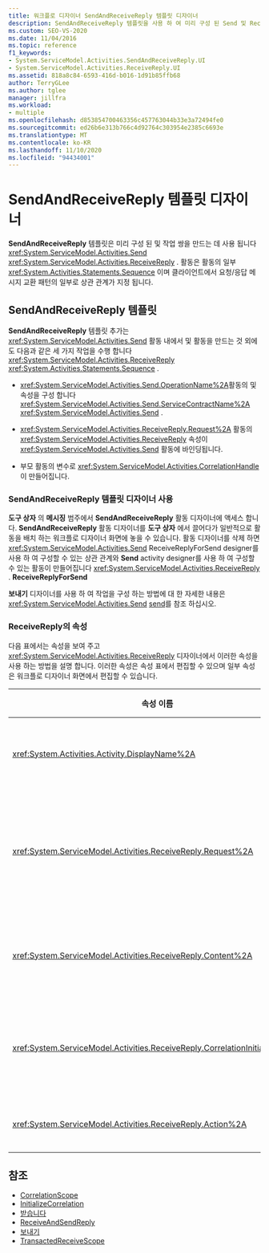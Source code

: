 ```yaml
---
title: 워크플로 디자이너 SendAndReceiveReply 템플릿 디자이너
description: SendAndReceiveReply 템플릿을 사용 하 여 미리 구성 된 Send 및 ReceiveReply 작업 쌍을 만드는 방법에 대해 알아봅니다.
ms.custom: SEO-VS-2020
ms.date: 11/04/2016
ms.topic: reference
f1_keywords:
- System.ServiceModel.Activities.SendAndReceiveReply.UI
- System.ServiceModel.Activities.ReceiveReply.UI
ms.assetid: 818a8c84-6593-416d-b016-1d91b85ffb68
author: TerryGLee
ms.author: tglee
manager: jillfra
ms.workload:
- multiple
ms.openlocfilehash: d853854700463356c457763044b33e3a72494fe0
ms.sourcegitcommit: ed26b6e313b766c4d92764c303954e2385c6693e
ms.translationtype: MT
ms.contentlocale: ko-KR
ms.lasthandoff: 11/10/2020
ms.locfileid: "94434001"
---
```

# <a name="sendandreceivereply-template-designer"></a>SendAndReceiveReply 템플릿 디자이너

**SendAndReceiveReply** 템플릿은 미리 구성 된 및 작업 쌍을 만드는 데 사용 됩니다 <xref:System.ServiceModel.Activities.Send> <xref:System.ServiceModel.Activities.ReceiveReply> . 활동은 활동의 일부 <xref:System.Activities.Statements.Sequence> 이며 클라이언트에서 요청/응답 메시지 교환 패턴의 일부로 상관 관계가 지정 됩니다.

## <a name="the-sendandreceivereply-template"></a>SendAndReceiveReply 템플릿

**SendAndReceiveReply** 템플릿 추가는 <xref:System.ServiceModel.Activities.Send> 활동 내에서 및 활동을 만드는 것 외에도 다음과 같은 세 가지 작업을 수행 합니다 <xref:System.ServiceModel.Activities.ReceiveReply> <xref:System.Activities.Statements.Sequence> .

- <xref:System.ServiceModel.Activities.Send.OperationName%2A>활동의 및 속성을 구성 합니다 <xref:System.ServiceModel.Activities.Send.ServiceContractName%2A> <xref:System.ServiceModel.Activities.Send> .

- <xref:System.ServiceModel.Activities.ReceiveReply.Request%2A> 활동의 <xref:System.ServiceModel.Activities.ReceiveReply> 속성이 <xref:System.ServiceModel.Activities.Send> 활동에 바인딩됩니다.

- 부모 활동의 변수로 <xref:System.ServiceModel.Activities.CorrelationHandle>이 만들어집니다.

### <a name="use-the-sendandreceivereply-template-designer"></a>SendAndReceiveReply 템플릿 디자이너 사용

**도구 상자** 의 **메시징** 범주에서 **SendAndReceiveReply** 활동 디자이너에 액세스 합니다. **SendAndReceiveReply** 활동 디자이너를 **도구 상자** 에서 끌어다가 일반적으로 활동을 배치 하는 워크플로 디자이너 화면에 놓을 수 있습니다. 활동 디자이너를 삭제 하면 <xref:System.ServiceModel.Activities.Send> ReceiveReplyForSend designer를 사용 하 여 구성할 수 있는 상관 관계와 **Send** activity designer를 사용 하 여 구성할 수 있는 활동이 만들어집니다 <xref:System.ServiceModel.Activities.ReceiveReply> . **ReceiveReplyForSend**

**보내기** 디자이너를 사용 하 여 작업을 구성 하는 방법에 대 한 자세한 내용은 <xref:System.ServiceModel.Activities.Send> [send](../workflow-designer/send-activity-designer.md)를 참조 하십시오.

### <a name="properties-of-receivereply"></a>ReceiveReply의 속성

다음 표에서는 속성을 보여 주고 <xref:System.ServiceModel.Activities.ReceiveReply> 디자이너에서 이러한 속성을 사용 하는 방법을 설명 합니다. 이러한 속성은 속성 표에서 편집할 수 있으며 일부 속성은 워크플로 디자이너 화면에서 편집할 수 있습니다.

| 속성 이름 | 필수 | 사용 |
|-|----------|-|
| <xref:System.Activities.Activity.DisplayName%2A> | 거짓 | <xref:System.ServiceModel.Activities.ReceiveReply> 활동의 선택적 이름입니다. 기본값은 ReceiveReplyForSend입니다.<br /><br /> 친숙 한에 기본값이 아닌 값을 사용 하는 것은 반드시 <xref:System.Activities.Activity.DisplayName%2A> 필요한 것은 아니지만 이러한 값을 사용 하는 것이 가장 좋습니다. |
| <xref:System.ServiceModel.Activities.ReceiveReply.Request%2A> | 참 | 이 <xref:System.ServiceModel.Activities.Send> 활동과 한 쌍을 이루는 <xref:System.ServiceModel.Activities.ReceiveReply> 활동에 대한 참조입니다. 이 속성은 **null** 이 아니어야 합니다. <xref:System.ServiceModel.Activities.Send> 및 <xref:System.ServiceModel.Activities.ReceiveReply> 활동은 클라이언트에서 요청/응답 메시징 패턴을 모델링하는 데 함께 사용됩니다. 이 속성 <xref:System.ServiceModel.Activities.Send> 은 쌍을 이루는 활동을 지정 합니다. 디자이너에서는 활동을 만든 활동에 자동으로 바인딩되기 때문에이 속성을 편집할 수 없습니다 <xref:System.ServiceModel.Activities.Send> <xref:System.ServiceModel.Activities.ReceiveReply> . |
| <xref:System.ServiceModel.Activities.ReceiveReply.Content%2A> | 거짓 | 받을 메시지 또는 매개 변수 콘텐츠를 지정합니다. <xref:System.ServiceModel.Activities.ReceiveMessageContent> 활동이거나 <xref:System.ServiceModel.Activities.ReceiveParametersContent> 활동일 수 있습니다. 속성 표에서 **콘텐츠** 필드 옆에 있는 줄임표 단추를 클릭 하거나 **Receive** Activity designer 화면에서 **콘텐츠** 레이블 옆에 있는 **정의** 단추를 클릭 하 여이 속성을 편집 합니다. 둘 다 **콘텐츠 정의** 대화 상자를 표시 합니다. 이 상자를 사용 하는 방법에 대 한 자세한 내용은 [콘텐츠 정의 대화 상자](../workflow-designer/content-definition-dialog-box.md)를 참조 하세요. |
| <xref:System.ServiceModel.Activities.ReceiveReply.CorrelationInitializers%2A> | 거짓 | 워크플로 내에서 이 <xref:System.ServiceModel.Activities.CorrelationInitializer> 활동을 구성하는 <xref:System.ServiceModel.Activities.CorrelationHandle> 개체를 여러 개 초기화하는 <xref:System.ServiceModel.Activities.Receive> 개체 컬렉션을 지정합니다. 속성 표에서 속성 옆의 줄임표 단추를 클릭 <xref:System.ServiceModel.Activities.Receive.CorrelationInitializers%2A> 하 여 **상관 관계 이니셜라이저 추가** 대화 상자를 엽니다. 이 상자를 사용 하는 방법에 대 한 자세한 내용은 [CorrelationInitializers 추가 대화 상자](../workflow-designer/add-correlationinitializers-dialog-box.md)를 참조 하세요. |
| <xref:System.ServiceModel.Activities.ReceiveReply.Action%2A> | 거짓 | 메시지의 동작 헤더를 지정합니다. 명시적으로 설정 되지 않은 경우 해당 값의 기본값은 다음과 같습니다.<br /><br /> `https://tempuri.org/{service contract namespace}/{service contract name}/{operation name}`. |

## <a name="see-also"></a>참조

- [CorrelationScope](../workflow-designer/correlationscope-activity-designer.md)
- [InitializeCorrelation](../workflow-designer/initializecorrelation-activity-designer.md)
- [받습니다](../workflow-designer/receive-activity-designer.md)
- [ReceiveAndSendReply](../workflow-designer/receiveandsendreply-template-designer.md)
- [보내기](../workflow-designer/send-activity-designer.md)
- [TransactedReceiveScope](../workflow-designer/transactedreceivescope-activity-designer.md)